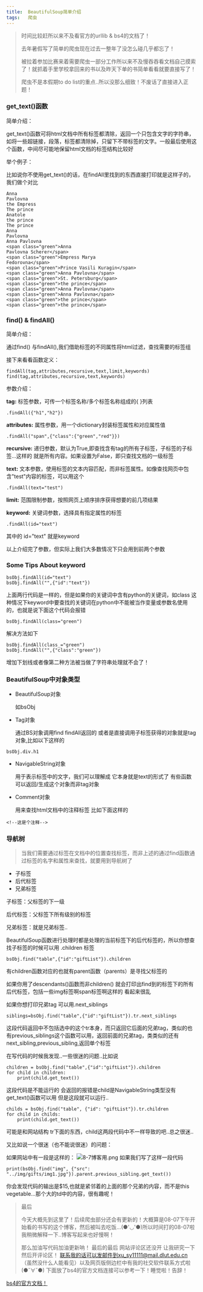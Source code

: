 ```yaml
---
title:  BeautifulSoup简单介绍
tags:   爬虫
---
```


>   时间比较赶所以来不及看官方的urllib & bs4的文档了！
>
>   去年暑假写了简单的爬虫现在过去一整年了没怎么碰几乎都忘了！
>
>   被拉着参加比赛来着需要爬虫一部分工作所以来不及慢吞吞看文档自己摸索了！就抓着手里学校拿回来的书以及昨天下单的书简单看看就要直接写了！
>
>   爬虫不是本假期to do list的重点..所以没那么细致！不废话了直接进入正题！

### get_text()函数
简单介绍：

 get_text()函数可将html文档中所有标签都清除，返回一个只包含文字的字符串，如将一些超链接，段落，标签都清除掉，只留下不带标签的文字。一般最后使用这个函数，中间尽可能地保留html文档的标签结构比较好

举个例子：

比如说你不使用get_text()的话，在findAll里找到的东西直接打印就是这样子的，我们做个对比

```
Anna
Pavlovna
the Empress
The prince
Anatole
the prince
The prince
Anna
Pavlovna
Anna Pavlovna
<span class="green">Anna
Pavlovna Scherer</span>
<span class="green">Empress Marya
Fedorovna</span>
<span class="green">Prince Vasili Kuragin</span>
<span class="green">Anna Pavlovna</span>
<span class="green">St. Petersburg</span>
<span class="green">the prince</span>
<span class="green">Anna Pavlovna</span>
<span class="green">Anna Pavlovna</span>
<span class="green">the prince</span>
<span class="green">the prince</span>
```

### find() & findAll()

简单介绍：

通过find() 与findAll(),我们借助标签的不同属性将html过滤，查找需要的标签组

接下来看看函数定义：
```
findAll(tag,attributes,recursive,text,limit,keywords)
find(tag,attributes,recursive,text,keywords)
```
参数介绍：

**tag:** 标签参数，可传一个标签名称/多个标签名称组成的{ }列表
```
.findAll({"h1","h2"})
```
**attributes:** 属性参数，用一个dictionary封装标签属性和对应属性值 
```
.findAll("span",{"class":{"green","red"}})
```
**recursive:** 递归参数，默认为True,即查找含有tag的所有子标签，子标签的子标签...这样的 就是所有内容。如果设置为False，即只查找文档的一级标签

**text:** 文本参数，使用标签的文本内容匹配，而非标签属性。如像查找网页中包含"test"内容的标签，可以用这个
```
.findAll(text="test")
```
**limit:** 范围限制参数，按照网页上顺序排序获得想要的前几项结果

**keyword:** 关键词参数，选择具有指定属性的标签
```
.findAll(id="text")
```
其中的 id="text" 就是keyword

以上介绍完了参数，但实际上我们大多数情况下只会用到前两个参数

### Some Tips About keyword
```
bsObj.findAll(id="text")
bsObj.findAll("",{"id":"text"})
```
上面两行代码是一样的，但是如果你的关键词中含有python的关键词，如class
这种情况下keyword中要查找的关键词在python中不能被当作变量或参数名使用的，也就是说下面这个代码会报错
```
bsObj.findAll(class="green")
```
解决方法如下
```
bsObj.findAll(class_="green")
bsObj.findAll("",{"class":"green"})
```
增加下划线或者像第二种方法被当做了字符串处理就不会了！

### BeautifulSoup中对象类型
- BeautifulSoup对象

  如bsObj
- Tag对象

  通过BS对象调用find findAll返回的 或者是直接调用子标签获得的对象就是tag对象,比如以下这样的
 ```
 bsObj.div.h1
 ```
- NavigableString对象

  用于表示标签中的文字，我们可以理解成 它本身就是text的形式了 有些函数可以返回/生成这个对象而非tag对象
- Comment对象

  用来查找html文档中的注释标签 比如下面这样的
 ```
 <!--这是个注释-->
 ```

### 导航树
> 当我们需要通过标签在文档中的位置查找标签，而非上述的通过find函数通过标签的名字和属性来查找，就要用到导航树了
- 子标签
- 后代标签
- 兄弟标签

子标签：父标签的下一级

后代标签：父标签下所有级别的标签

兄弟标签：就是兄弟标签..

BeautifulSoup函数进行处理时都是处理的当前标签下的后代标签的，所以你想查找子标签的时候可以用 .children 标签
```
bsObj.find("table",{"id":"giftList"}).children
```
有children函数对应的也就有parent函数（parents）是寻找父标签的

如果你用了descendants()函数而非children() 就会打印出find到的标签下的所有后代标签，包括一些img标签啊span标签啊这样的 看起来很乱

如果你想打印兄弟tag 可以用.next_siblings
```
siblings=bsObj.find("table",{"id":"giftList"}).tr.next_siblings
```
这段代码返回中不包括选中的这个tr本身，而只返回它后面的兄弟tag，类似的也有previous_siblings这个函数可以用，返回前面的兄弟tag，类类似的还有next_sibling,previous_sibling,返回单个标签

在写代码的时候我发现..一些很迷的问题..比如说
```
children = bsObj.find("table",{"id":"giftList"}).children
for child in children:
    print(child.get_text())
```
这段代码是不能运行的 会返回的报错是child是NavigableString类型没有get_text()函数可以用
但是这段就可以运行..
```
childs = bsObj.find("table", {"id": "giftList"}).tr.children
for child in childs:
    print(child.get_text())
```
可能是和网站结构 tr下面的东西，child这两段代码中不一样导致的吧..总之很迷..

又比如说一个很迷（也不能说很迷）的问题：

如果网站中有一段是这样的：
![8-7博客用.png](https://raw.githubusercontent.com/41xu/41xu.github.io/master/img/8-7博客用.PNG)
如果我们写了这样一段代码
```
print(bsObj.find("img", {"src": "../img/gifts/img1.jpg"}).parent.previous_sibling.get_text())
```
你会发现代码的输出是$15,也就是紧邻着的上面的那个兄弟的内容，而不是this vegetable...那个大的td中的内容，很有趣呢！

> 最后
>
> 今天大概先到这里了！后续爬虫部分还会有更新的！大概算是08-07下午开始看的书写的这个博客，然后被叫去吃饭...(●'◡'●)所以时间打的08-07啦我稍微解释一下..博客写起来也好慢啊！
>
> 那么加油写代码加油更新呐！
> 最后的最后 网站评论区还没开 让我研究一下然后开评论区！
> 联系我的话可以发邮件到xu_sy11111@mail.dlut.edu.cn（虽然没什么人能看见）以及网页版侧边栏中有我的社交软件联系方式啦(●ˇ∀ˇ●) 下面放了bs4的官方文档连接可以参考一下！睡觉啦！告辞！

[bs4的官方文档！](https://www.crummy.com/software/BeautifulSoup/bs4/doc/index.zh.html)
